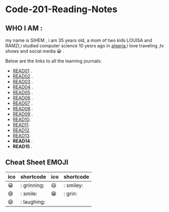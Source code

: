 # Code-201-Reading-Notes

## WHO I AM  :
my name is SIHEM , i am 35 years old, a mom of two kids LOUISA and RAMZI,i studied computer science 10 yesrs ago in [algeria](https://en.wikipedia.org/wiki/Algeria),i love traveling ,tv shows and social media  :grinning: .

Below are the links to all the learning journals:

* [READ01](https://sisidjidji.github.io/class-01/) .
* [READ02](https://github.com/sisidjidji/Code-201-Reading-Notes/blob/master/README2.md) .
* [READ03](https://github.com/sisidjidji/Code-201-Reading-Notes/blob/master/README3.md) .
* [READ04](https://github.com/sisidjidji/Code-201-Reading-Notes/blob/master/README4.md) .
* [READ05](https://github.com/sisidjidji/Code-201-Reading-Notes/blob/master/README5.md) . 
* [READ06](https://github.com/sisidjidji/Code-201-Reading-Notes/blob/master/README6.MD) .
* [READ07](https://github.com/sisidjidji/Code-201-Reading-Notes/blob/master/README7.MD) .
* [READ08](https://github.com/sisidjidji/Code-201-Reading-Notes/blob/master/README8.MD) .
* [READ09](https://github.com/sisidjidji/Code-201-Reading-Notes/blob/master/README9.MD) .
* [READ10](https://github.com/sisidjidji/Code-201-Reading-Notes/blob/master/README10.MD).
* [READ11](https://github.com/sisidjidji/Code-201-Reading-Notes/blob/master/README11.MD).
* [READ12](https://github.com/sisidjidji/Code-201-Reading-Notes/blob/master/README12.MD).
* [READ13](https://github.com/sisidjidji/Code-201-Reading-Notes/blob/master/README13.MD).
* **READ14** .
* **READ15** .


## Cheat Sheet EMOJI

|ico |	shortcode|	ico	|shortcode|	
|--- |     ----- |  --- |  ------|
|😀	|  : grinning:|	😃 |: smiley:|	
|😄	|     : smile:|   😁|: grin:	|
|😆	|  : laughing:|

